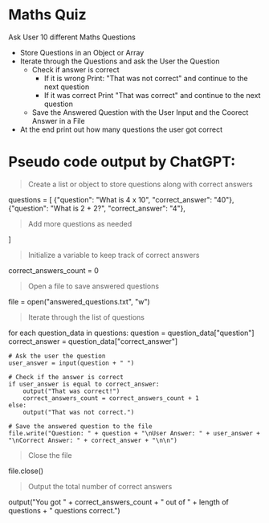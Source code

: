 # Maths Quiz

Ask User 10 different Maths Questions

- Store Questions in an Object or Array
- Iterate through the Questions and ask the User the Question
  - Check if answer is correct
    - If it is wrong Print: "That was not correct" and continue to the next question
    - If it was correct Print "That was correct" and continue to the next question
  - Save the Answered Question with the User Input and the Coorect Answer in a File
- At the end print out how many questions the user got correct

# Pseudo code output by ChatGPT:

> Create a list or object to store questions along with correct answers

questions = [
{"question": "What is 4 x 10", "correct_answer": "40"},
{"question": "What is 2 + 2?", "correct_answer": "4"},

> Add more questions as needed

]

> Initialize a variable to keep track of correct answers

correct_answers_count = 0

> Open a file to save answered questions

file = open("answered_questions.txt", "w")

> Iterate through the list of questions

for each question_data in questions:
question = question_data["question"]
correct_answer = question_data["correct_answer"]

    # Ask the user the question
    user_answer = input(question + " ")

    # Check if the answer is correct
    if user_answer is equal to correct_answer:
        output("That was correct!")
        correct_answers_count = correct_answers_count + 1
    else:
        output("That was not correct.")

    # Save the answered question to the file
    file.write("Question: " + question + "\nUser Answer: " + user_answer + "\nCorrect Answer: " + correct_answer + "\n\n")

> Close the file

file.close()

> Output the total number of correct answers

output("You got " + correct_answers_count + " out of " + length of questions + " questions correct.")

